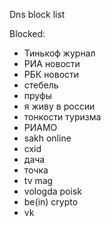 Dns block list

Blocked:
- Тинькоф журнал
- РИА новости
- РБК новости
- стебель
- пруфы
- я живу в россии
- тонкости туризма
- РИАМО
- sakh online
- cxid
- дача
- точка
- tv mag 
- vologda poisk
- be(in) crypto 
- vk
